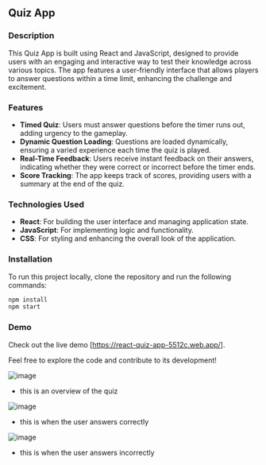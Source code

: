 

## Quiz App

### Description
This Quiz App is built using React and JavaScript, designed to provide users with an engaging and interactive way to test their knowledge across various topics. The app features a user-friendly interface that allows players to answer questions within a time limit, enhancing the challenge and excitement.

### Features
- **Timed Quiz**: Users must answer questions before the timer runs out, adding urgency to the gameplay.
- **Dynamic Question Loading**: Questions are loaded dynamically, ensuring a varied experience each time the quiz is played.
- **Real-Time Feedback**: Users receive instant feedback on their answers, indicating whether they were correct or incorrect before the timer ends.
- **Score Tracking**: The app keeps track of scores, providing users with a summary at the end of the quiz.

### Technologies Used
- **React**: For building the user interface and managing application state.
- **JavaScript**: For implementing logic and functionality.
- **CSS**: For styling and enhancing the overall look of the application.

### Installation
To run this project locally, clone the repository and run the following commands:

```bash
npm install
npm start
```

### Demo
Check out the live demo [https://react-quiz-app-5512c.web.app/].

Feel free to explore the code and contribute to its development!

![image](https://github.com/user-attachments/assets/f5787a13-9d27-448b-8e54-a602e3b11fe0)
- this is an overview of the quiz

![image](https://github.com/user-attachments/assets/692efb6d-75d9-4969-855d-88a8275823a7)
- this is when the user answers correctly

![image](https://github.com/user-attachments/assets/e7dbc7e5-039b-4064-bb66-550bfd72cb81)
- this is when the user answers incorrectly





